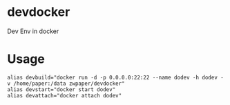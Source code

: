 # devdocker
Dev Env in docker

# Usage

```
alias devbuild="docker run -d -p 0.0.0.0:22:22 --name dodev -h dodev -v /home/paper:/data zwpaper/devdocker"
alias devstart="docker start dodev"
alias devattach="docker attach dodev"
```